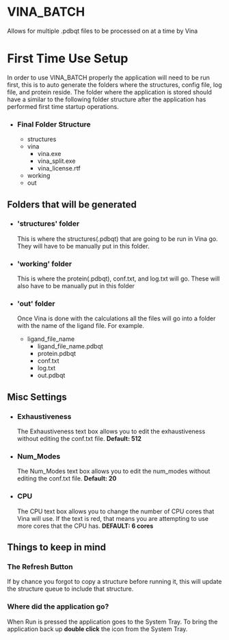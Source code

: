 # VINA_BATCH
Allows for multiple .pdbqt files to be processed on at a time by Vina

# First Time Use Setup

In order to use VINA_BATCH properly the application will need to be run first, this is to auto generate the folders where the structures, config file, log file, and protein reside. The folder where the application is stored should have a similar to the following folder structure after the application has performed first time startup operations.

*   ### Final Folder Structure
      * structures
      * vina
        * vina.exe
        * vina_split.exe
        * vina_license.rtf
      * working
      * out


## Folders that will be generated

* ### 'structures' folder
  This is where the structures(.pdbqt) that are going to be run in Vina go. They will have to be manually put in this folder. 

* ### 'working' folder
  This is where the protein(.pdbqt), conf.txt, and log.txt will go. These will also have to be manually put in this folder
 
* ### 'out' folder
  Once Vina is done with the calculations all the files will go into a folder with the name of the ligand file. For example.
  * ligand_file_name
    * ligand_file_name.pdbqt
    * protein.pdbqt
    * conf.txt
    * log.txt
    * out.pdbqt

## Misc Settings

* ### Exhaustiveness
  The Exhaustiveness text box allows you to edit the exhaustiveness without editing the conf.txt file. **Default: 512**

* ### Num_Modes
  The Num_Modes text box allows you to edit the num_modes without editing the conf.txt file. **Default: 20**

* ### CPU
  The CPU text box allows you to change the number of CPU cores that Vina will use. If the text is red, that means you are attempting to use more cores that the CPU has. **DEFAULT: 6 cores**


## Things to keep in mind

  ### The Refresh Button
  If by chance you forgot to copy a structure before running it, this will update the structure queue to include that structure.

  ### Where did the application go?
  When Run is pressed the application goes to the System Tray. To bring the application back up **double click** the icon from the System Tray.


